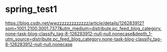 # spring_test1
https://blog.csdn.net/wwzzzzzzzzzzzzz/article/details/126283912?spm=1001.2100.3001.7377&utm_medium=distribute.pc_feed_blog_category.none-task-blog-classify_tag-8-126283912-null-null.nonecase&depth_1-utm_source=distribute.pc_feed_blog_category.none-task-blog-classify_tag-8-126283912-null-null.nonecase
